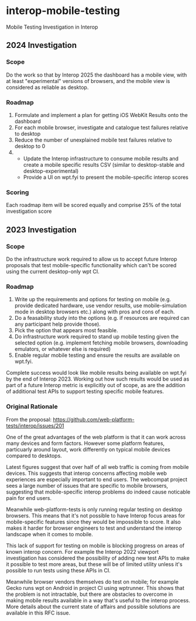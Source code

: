 # interop-mobile-testing
Mobile Testing Investigation in Interop

## 2024 Investigation

### Scope

Do the work so that by Interop 2025 the dashboard has a mobile view, with at least "experimental" versions of browsers, and the mobile view is considered as reliable as desktop.

### Roadmap

1. Formulate and implement a plan for getting iOS WebKit Results onto the dashboard
1. For each mobile browser, investigate and catalogue test failures relative to desktop
1. Reduce the number of unexplained mobile test failures relative to desktop to 0
1.
    * Update the Interop infrastructure to consume mobile results and create a mobile specific results CSV (similar to desktop-stable and desktop-experimental)
    * Provide a UI on wpt.fyi to present the mobile-specific interop scores

### Scoring

Each roadmap item will be scored equally and comprise 25% of the total investigation score

## 2023 Investigation
### Scope
Do the infrastructure work required to allow us to accept future Interop proposals that test mobile-specific functionality which can't be scored using the current desktop-only wpt CI.

### Roadmap

1. Write up the requirements and options for testing on mobile (e.g. provide dedicated hardware, use vendor results, use mobile-simulation mode in desktop browsers etc.) along with pros and cons of each.
1. Do a feasability study into the options (e.g. if resources are required can any participant help provide those).
1. Pick the option that appears most feasible.
1. Do infrastructure work required to stand up mobile testing given the selected option (e.g. implement fetching mobile browsers, downloading emulators, or whatever else is required)
1. Enable regular mobile testing and ensure the results are available on wpt.fyi.

Complete success would look like mobile results being available on wpt.fyi by the end of Interop 2023. Working out how such results would be used as part of a future Interop metric is explicitly out of scope, as are the addition of additional test APIs to support testing specific mobile features.

### Original Rationale

From the proposal: https://github.com/web-platform-tests/interop/issues/201

One of the great advantages of the web platform is that it can work across many devices and form factors. However some platform features, particuarly around layout, work differently on typical mobile devices compared to desktops.

Latest figures suggest that over half of all web traffic is coming from mobile devices. This suggests that interop concerns affecting mobile web experiences are especially important to end users. The webcompat project sees a large number of issues that are specific to mobile browsers, suggesting that mobile-specific interop problems do indeed cause noticable pain for end users.

Meanwhile web-platform-tests is only running regular testing on desktop browsers. This means that it's not possible to have Interop focus areas for mobile-specific features since they would be impossible to score. It also makes it harder for browser engineers to test and understand the interop landscape when it comes to mobile.

This lack of support for testing on mobile is blocking progress on areas of known interop concern. For example the Interop 2022 viewport investigation has considered the possibility of adding new test APIs to make it possible to test more areas, but these will be of limited utility unless it's possible to run tests using these APIs in CI.

Meanwhile browser vendors themselves do test on mobile; for example Gecko runs wpt on Android in project CI using wptrunner. This shows that the problem is not intractable, but there are obstacles to overcome in making mobile results available in a way that's useful to the interop process. More details about the current state of affairs and possible solutions are available in this RFC issue.
